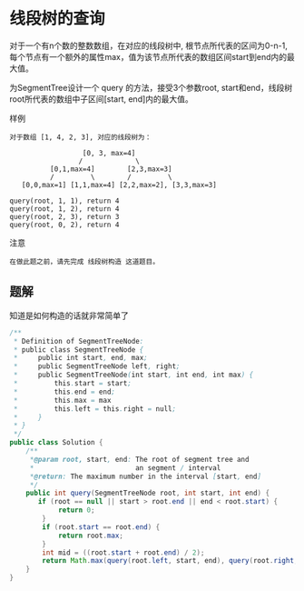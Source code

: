 # 线段树的查询

对于一个有n个数的整数数组，在对应的线段树中, 根节点所代表的区间为0-n-1, 每个节点有一个额外的属性max，值为该节点所代表的数组区间start到end内的最大值。

为SegmentTree设计一个 query 的方法，接受3个参数root, start和end，线段树root所代表的数组中子区间[start, end]内的最大值。

样例

    对于数组 [1, 4, 2, 3], 对应的线段树为：
    
                      [0, 3, max=4]
                     /             \
              [0,1,max=4]        [2,3,max=3]
              /         \        /         \
       [0,0,max=1] [1,1,max=4] [2,2,max=2], [3,3,max=3]
   
    query(root, 1, 1), return 4
    query(root, 1, 2), return 4
    query(root, 2, 3), return 3
    query(root, 0, 2), return 4

注意

    在做此题之前，请先完成 线段树构造 这道题目。
    
## 题解

知道是如何构造的话就非常简单了

```java
/**
 * Definition of SegmentTreeNode:
 * public class SegmentTreeNode {
 *     public int start, end, max;
 *     public SegmentTreeNode left, right;
 *     public SegmentTreeNode(int start, int end, int max) {
 *         this.start = start;
 *         this.end = end;
 *         this.max = max
 *         this.left = this.right = null;
 *     }
 * }
 */
public class Solution {
    /**
     *@param root, start, end: The root of segment tree and 
     *                         an segment / interval
     *@return: The maximum number in the interval [start, end]
     */
    public int query(SegmentTreeNode root, int start, int end) {
       if (root == null || start > root.end || end < root.start) {
            return 0;
        }
        if (root.start == root.end) {
            return root.max;
        }
        int mid = ((root.start + root.end) / 2);
        return Math.max(query(root.left, start, end), query(root.right, start, end));
    }
}

```